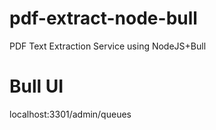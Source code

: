 # pdf-extract-node-bull

PDF Text Extraction Service using NodeJS+Bull

# Bull UI

localhost:3301/admin/queues
